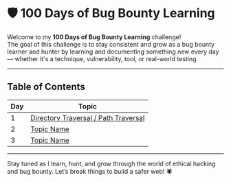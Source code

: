 # 🛡️ 100 Days of Bug Bounty Learning

Welcome to my **100 Days of Bug Bounty Learning** challenge!  
The goal of this challenge is to stay consistent and grow as a bug bounty learner and hunter by learning and documenting something new every day — whether it's a technique, vulnerability, tool, or real-world testing.


---

## Table of Contents

| Day | Topic |
|-----|-------|
|  1  | [Directory Traversal / Path Traversal](./Days/day01.md)      |
|  2  | [Topic Name](./Days/day02.md)      |
|  3  | [Topic Name](./Days/day03.md)      |
<!-- Continue adding rows as you progress -->

---

Stay tuned as I learn, hunt, and grow through the world of ethical hacking and bug bounty. Let’s break things to build a safer web! 🕷️
